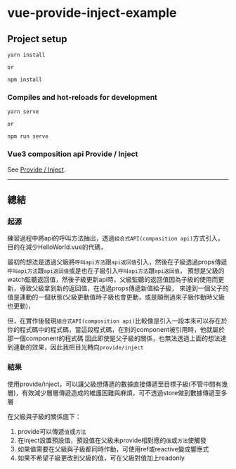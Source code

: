 # vue-provide-inject-example

## Project setup
```
yarn install

or

npm install
```

### Compiles and hot-reloads for development
```
yarn serve

or

npm run serve
```

### Vue3 composition api Provide / Inject
See [Provide / Inject](https://v3.cn.vuejs.org/guide/composition-api-provide-inject.html#%E8%AE%BE%E6%83%B3%E5%9C%BA%E6%99%AF).

---

## 總結

### 起源
練習過程中將api的呼叫方法抽出，透過`組合式API(composition api)`方式引入，目的在減少HelloWorld.vue的代碼，

最初的想法是透過父級將`呼叫api方法`跟`api返回值`引入，然後在子級透過props傳遞`呼叫api方法`跟`api返回值`或是也在子級引入`呼叫api方法`跟`api返回值`，
預想是父級的watch監聽返回值，然後子級更新api時，父級監聽的返回值因為子級的使用而更新，導致父級拿到新的返回值，在透過props傳遞新值給子級，
來達到一個父子的值是連動的一個狀態(父級更動值時子級也會更動，或是顛倒過來子級作動時父級也更動)，

但，在實作後發現`組合式API(composition api)`比較像是引入一段本來可以存在於你的程式碼中的程式碼，當這段程式碼，在別的component被引用時，他就屬於那一個component的程式碼
因此即使是父子級的關係，也無法透過上面的想法達到連動的效果，因此我把目光轉向`provide/inject`

### 結果
使用provide/inject，可以讓父級想傳遞的數據直接傳遞至目標子級(不管中間有幾層)，有效減少層層傳遞造成的維護困難與麻煩，可不透過store做到數據傳遞至多層

在父級與子級的關係底下：

1. provide可以傳遞`值`或`方法`
2. 在inject設置預設值，預設值在父級未provide相對應的`值`或`方法`使觸發
3. 如果值需要在父級與子級都同時作動，可使用ref或reactive變成響應式
4. 如果不希望子級更改到父級的值，可在父級對值加上readonly
